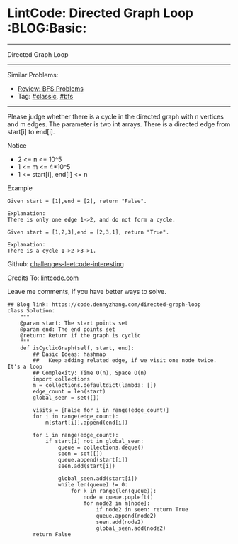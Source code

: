 # LintCode: Directed Graph Loop     :BLOG:Basic:


---

Directed Graph Loop  

---

Similar Problems:  
-   [Review: BFS Problems](https://code.dennyzhang.com/review-bfs)
-   Tag: [#classic](https://code.dennyzhang.com/tag/classic), [#bfs](https://code.dennyzhang.com/tag/bfs)

---

Please judge whether there is a cycle in the directed graph with n vertices and m edges. The parameter is two int arrays. There is a directed edge from start[i] to end[i].  

Notice  
-   2 <= n <= 10^5
-   1 <= m <= 4\*10^5
-   1 <= start[i], end[i] <= n

Example  

    Given start = [1],end = [2], return "False".
    
    Explanation:
    There is only one edge 1->2, and do not form a cycle.

    Given start = [1,2,3],end = [2,3,1], return "True".
    
    Explanation:
    There is a cycle 1->2->3->1.

Github: [challenges-leetcode-interesting](https://github.com/DennyZhang/challenges-leetcode-interesting/tree/master/directed-graph-loop)  

Credits To: [lintcode.com](http://www.lintcode.com/en/problem/directed-graph-loop/)  

Leave me comments, if you have better ways to solve.  

    ## Blog link: https://code.dennyzhang.com/directed-graph-loop
    class Solution:
        """
        @param start: The start points set
        @param end: The end points set
        @return: Return if the graph is cyclic
        """
        def isCyclicGraph(self, start, end):
            ## Basic Ideas: hashmap
            ##   Keep adding related edge, if we visit one node twice. It's a loop
            ## Complexity: Time O(n), Space O(n)
            import collections
            m = collections.defaultdict(lambda: [])
            edge_count = len(start)
            global_seen = set([])
    
            visits = [False for i in range(edge_count)]
            for i in range(edge_count):
                m[start[i]].append(end[i])
    
            for i in range(edge_count):
                if start[i] not in global_seen:
                    queue = collections.deque()
                    seen = set([])
                    queue.append(start[i])
                    seen.add(start[i])
    
                    global_seen.add(start[i])
                    while len(queue) != 0:
                        for k in range(len(queue)):
                            node = queue.popleft()
                            for node2 in m[node]:
                                if node2 in seen: return True
                                queue.append(node2)
                                seen.add(node2)
                                global_seen.add(node2)
            return False